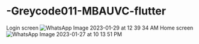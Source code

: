 # -Greycode011-MBAUVC-flutter
Login screen 
![WhatsApp Image 2023-01-29 at 12 39 34 AM](https://user-images.githubusercontent.com/122200265/215292480-8e7fe852-26bb-43ce-ad4d-3b9f0f5627d2.jpeg)
Home screen 
![WhatsApp Image 2023-01-27 at 10 13 51 PM](https://user-images.githubusercontent.com/122200265/215177129-68ab6fdd-7ded-4171-ad99-4052bfad47f9.jpeg)
